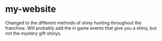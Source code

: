 # my-website
Changed to the different methods of shiny hunting throughout the franchise. Will probably add the in game events that give you a shiny, but not the mystery gift shinys.
